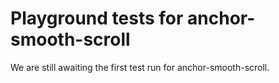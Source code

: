 # Playground tests for anchor-smooth-scroll
We are still awaiting the first test run for anchor-smooth-scroll.
